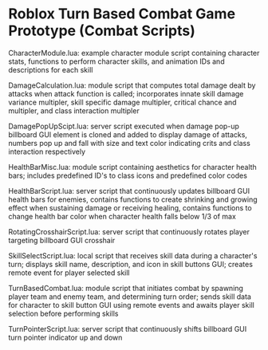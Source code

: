 # Roblox Turn Based Combat Game Prototype (Combat Scripts)
CharacterModule.lua: example character module script containing character stats, functions to perform character skills, and animation IDs and descriptions for each skill

DamageCalculation.lua: module script that computes total damage dealt by attacks when attack function is called; incorporates innate skill damage variance multipler, skill specific damage multipler, critical chance and multipler, and class interaction multipler

DamagePopUpScipt.lua: server script executed when damage pop-up billboard GUI element is cloned and added to display damage of attacks, numbers pop up and fall with size and text color indicating crits and class interaction respectively

HealthBarMisc.lua: module script containing aesthetics for character health bars; includes predefined ID's to class icons and predefined color codes

HealthBarScript.lua: server script that continuously updates billboard GUI health bars for enemies, contains functions to create shrinking and growing effect when sustaining damage or receiving healing, contains functions to change health bar color when character health falls below 1/3 of max

RotatingCrosshairScript.lua: server script that continuously rotates player targeting billboard GUI crosshair

SkillSelectScript.lua: local script that receives skill data during a character's turn; displays skill name, description, and icon in skill buttons GUI; creates remote event for player selected skill

TurnBasedCombat.lua: module script that initiates combat by spawning player team and enemy team, and determining turn order; sends skill data for character to skill button GUI using remote events and awaits player skill selection before performing skills

TurnPointerScript.lua: server script that continuously shifts billboard GUI turn pointer indicator up and down
